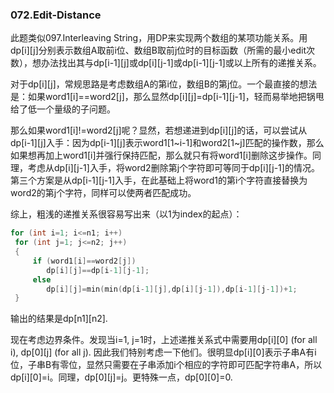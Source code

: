### 072.Edit-Distance

此题类似097.Interleaving String，用DP来实现两个数组的某项功能关系。用dp[i][j]分别表示数组A取前i位、数组B取前j位时的目标函数（所需的最小edit次数），想办法找出其与dp[i-1][j]或dp[i][j-1]或dp[i-1][j-1]或以上所有的递推关系。

对于dp[i][j]，常规思路是考虑数组A的第i位，数组B的第j位。一个最直接的想法是：如果word1[i]==word2[j]，那么显然dp[i][j]=dp[i-1][j-1]，轻而易举地把锅甩给了低一个量级的子问题。

那么如果word1[i]!=word2[j]呢？显然，若想递进到dp[i][j]的话，可以尝试从dp[i-1][j]入手：因为dp[i-1][j]表示word1[1\~i-1]和word2[1\~j]匹配的操作数，那么如果想再加上word1[i]并强行保持匹配，那么就只有将word1[i]删除这步操作。同理，考虑从dp[i][j-1]入手，将word2删除第j个字符即可等同于dp[i][j-1]的情况。第三个方案是从dp[i-1][j-1]入手，在此基础上将word1的第i个字符直接替换为word2的第j个字符，同样可以使两者匹配成功。

综上，粗浅的递推关系很容易写出来（以1为index的起点）：
```cpp
for (int i=1; i<=n1; i++)
 for (int j=1; j<=n2; j++)
 {
     if (word1[i]==word2[j])
        dp[i][j]==dp[i-1][j-1];
     else
        dp[i][j]=min(min(dp[i-1][j],dp[i][j-1]),dp[i-1][j-1])+1;     
 }
```
输出的结果是dp[n1][n2].

现在考虑边界条件。发现当i=1, j=1时，上述递推关系式中需要用dp[i][0] (for all i), dp[0][j] (for all j). 因此我们特别考虑一下他们。很明显dp[i][0]表示子串A有i位，子串B有零位，显然只需要在子串添加i个相应的字符即可匹配字符串A，所以dp[i][0]=i。同理，dp[0][j]=j。更特殊一点，dp[0][0]=0.
